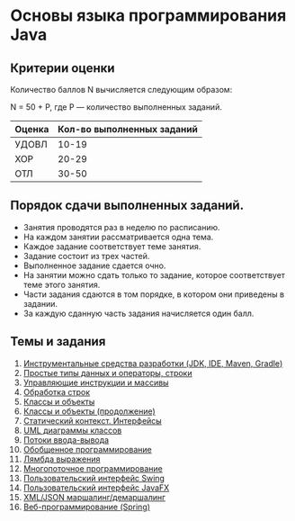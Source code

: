 # Основы языка программирования Java

## Критерии оценки

Количество баллов N вычисляется следующим образом:

N = 50 + P, где P — количество выполненных заданий.

| **Оценка** | **Кол-во выполненных заданий** |
| --- | --- |
| УДОВЛ | 10-19 |
| ХОР | 20-29 |
| ОТЛ | 30-50 |

## Порядок сдачи выполненных заданий.
- Занятия проводятся раз в неделю по расписанию.
- На каждом занятии рассматривается одна тема.
- Каждое задание соответствует теме занятия.
- Задание состоит из трех частей.
- Выполненное задание сдается очно.
- На занятии можно сдать только то задание, которое соответствует теме этого занятия.
- Части задания сдаются в том порядке, в котором они приведены в задании.
- За каждую сданную часть задания начисляется один балл.

## Темы и задания

1. [Инструментальные средства разработки (JDK, IDE, Maven, Gradle)](lab1.md)
2. [Простые типы данных и операторы, строки](lab2.md)
3. [Управляющие инструкции и массивы](lab3.md)
4. [Обработка строк](lab4.md)
5. [Классы и объекты](lab5.md)
6. [Классы и объекты (продолжение)](lab6.md)
7. [Статический контекст. Интерфейсы](lab7.md)
8. [UML диаграммы классов](lab8.md)
9. [Потоки ввода-вывода](lab9.md)
10. [Обобщенное программирование](lab10.md)
11. [Лямбда выражения](lab11.md)
12. [Многопоточное программирование](lab12.md)
13. [Пользовательский интерфейс Swing](lab13.md)
14. [Пользовательский интерфейс JavaFX](lab14.md)
15. [XML/JSON маршалинг/демаршалинг](lab15.md)
16. [Веб-программирование (Spring)](lab16.md)
